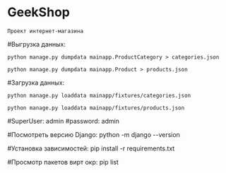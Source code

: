 # GeekShop

    Проект интернет-магазина

#Выгрузка данных:

    python manage.py dumpdata mainapp.ProductCategory > categories.json

    python manage.py dumpdata mainapp.Product > products.json


#Загрузка данных:

    python manage.py loaddata mainapp/fixtures/categories.json

    python manage.py loaddata mainapp/fixtures/products.json


#SuperUser: 
    admin
#password: 
    admin

#Посмотреть версию Django:
    python -m django --version

#Установка зависимостей: 
    pip install -r requirements.txt

#Просмотр пакетов вирт окр:
    pip list

